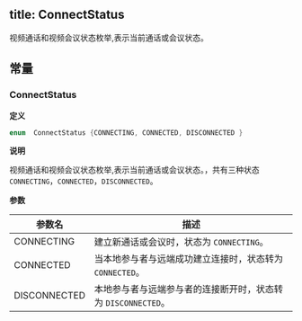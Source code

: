 title: ConnectStatus
---

视频通话和视频会议状态枚举,表示当前通话或会议状态。

## 常量

### ConnectStatus

**定义**

```java
enum  ConnectStatus {CONNECTING, CONNECTED, DISCONNECTED }

```

**说明**

视频通话和视频会议状态枚举,表示当前通话或会议状态。，共有三种状态 `CONNECTING`，`CONNECTED`，`DISCONNECTED`。

**参数**

参数名 | 描述
--- | ---
CONNECTING | 建立新通话或会议时，状态为 `CONNECTING`。
CONNECTED | 当本地参与者与远端成功建立连接时，状态转为 `CONNECTED`。
DISCONNECTED | 本地参与者与远端参与者的连接断开时，状态转为 `DISCONNECTED`。

